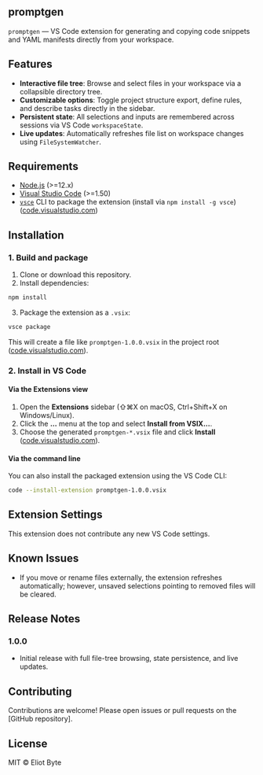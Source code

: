 ## promptgen

`promptgen` — VS Code extension for generating and copying code snippets and YAML manifests directly from your workspace.

## Features

- **Interactive file tree**: Browse and select files in your workspace via a collapsible directory tree.
- **Customizable options**: Toggle project structure export, define rules, and describe tasks directly in the sidebar.
- **Persistent state**: All selections and inputs are remembered across sessions via VS Code `workspaceState`.
- **Live updates**: Automatically refreshes file list on workspace changes using `FileSystemWatcher`.

## Requirements

- [Node.js](https://nodejs.org/) (>=12.x)
- [Visual Studio Code](https://code.visualstudio.com/) (>=1.50)
- [`vsce`](https://code.visualstudio.com/api/working-with-extensions/publishing-extension) CLI to package the extension (install via `npm install -g vsce`) ([code.visualstudio.com](https://code.visualstudio.com/api/working-with-extensions/publishing-extension?utm_source=chatgpt.com))

## Installation

### 1. Build and package

1. Clone or download this repository.
2. Install dependencies:

```bash
npm install
```

3. Package the extension as a `.vsix`:

```bash
vsce package
```

This will create a file like `promptgen-1.0.0.vsix` in the project root ([code.visualstudio.com](https://code.visualstudio.com/api/working-with-extensions/publishing-extension?utm_source=chatgpt.com)).

### 2. Install in VS Code

#### Via the Extensions view

1. Open the **Extensions** sidebar (⇧⌘X on macOS, Ctrl+Shift+X on Windows/Linux).
2. Click the **...** menu at the top and select **Install from VSIX...**.
3. Choose the generated `promptgen-*.vsix` file and click **Install** ([code.visualstudio.com](https://code.visualstudio.com/docs/configure/extensions/extension-marketplace?utm_source=chatgpt.com)).

#### Via the command line

You can also install the packaged extension using the VS Code CLI:

```bash
code --install-extension promptgen-1.0.0.vsix
```

## Extension Settings

This extension does not contribute any new VS Code settings.

## Known Issues

- If you move or rename files externally, the extension refreshes automatically; however, unsaved selections pointing to removed files will be cleared.

## Release Notes

### 1.0.0

- Initial release with full file-tree browsing, state persistence, and live updates.

## Contributing

Contributions are welcome! Please open issues or pull requests on the [GitHub repository].

## License

MIT © Eliot Byte